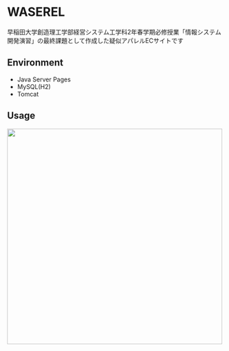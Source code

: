 # WASEREL

早稲田大学創造理工学部経営システム工学科2年春学期必修授業「情報システム開発演習」の最終課題として作成した疑似アパレルECサイトです

## Environment

- Java Server Pages
- MySQL(H2)
- Tomcat

## Usage

<img src="./images/usage.gif" width=500 />